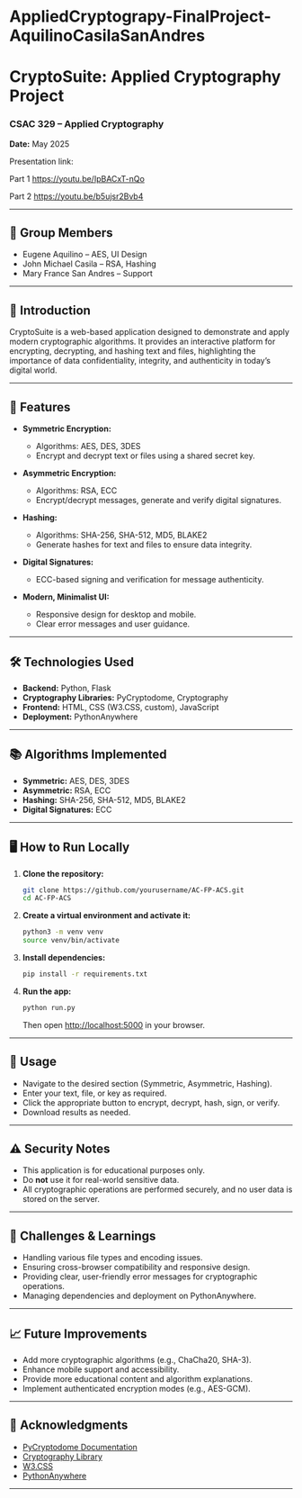 # AppliedCryptograpy-FinalProject-AquilinoCasilaSanAndres

# CryptoSuite: Applied Cryptography Project
### CSAC 329 – Applied Cryptography
**Date:** May 2025

Presentation link:

Part 1
https://youtu.be/IpBACxT-nQo

Part 2
https://youtu.be/b5ujsr2Bvb4

---

## 👥 Group Members
- Eugene Aquilino – AES, UI Design
- John Michael Casila – RSA, Hashing
- Mary France San Andres – Support

---

## 📖 Introduction
CryptoSuite is a web-based application designed to demonstrate and apply modern cryptographic algorithms. It provides an interactive platform for encrypting, decrypting, and hashing text and files, highlighting the importance of data confidentiality, integrity, and authenticity in today’s digital world.

---

## 🚀 Features

- **Symmetric Encryption:**  
  - Algorithms: AES, DES, 3DES  
  - Encrypt and decrypt text or files using a shared secret key.

- **Asymmetric Encryption:**  
  - Algorithms: RSA, ECC  
  - Encrypt/decrypt messages, generate and verify digital signatures.

- **Hashing:**  
  - Algorithms: SHA-256, SHA-512, MD5, BLAKE2  
  - Generate hashes for text and files to ensure data integrity.

- **Digital Signatures:**  
  - ECC-based signing and verification for message authenticity.

- **Modern, Minimalist UI:**  
  - Responsive design for desktop and mobile.
  - Clear error messages and user guidance.

---

## 🛠️ Technologies Used

- **Backend:** Python, Flask
- **Cryptography Libraries:** PyCryptodome, Cryptography
- **Frontend:** HTML, CSS (W3.CSS, custom), JavaScript
- **Deployment:** PythonAnywhere

---

## 📚 Algorithms Implemented

- **Symmetric:** AES, DES, 3DES
- **Asymmetric:** RSA, ECC
- **Hashing:** SHA-256, SHA-512, MD5, BLAKE2
- **Digital Signatures:** ECC

---

## 🖥️ How to Run Locally

1. **Clone the repository:**
   ```bash
   git clone https://github.com/yourusername/AC-FP-ACS.git
   cd AC-FP-ACS
   ```

2. **Create a virtual environment and activate it:**
   ```bash
   python3 -m venv venv
   source venv/bin/activate
   ```

3. **Install dependencies:**
   ```bash
   pip install -r requirements.txt
   ```

4. **Run the app:**
   ```bash
   python run.py
   ```
   Then open [http://localhost:5000](http://localhost:5000) in your browser.

---

## 📝 Usage

- Navigate to the desired section (Symmetric, Asymmetric, Hashing).
- Enter your text, file, or key as required.
- Click the appropriate button to encrypt, decrypt, hash, sign, or verify.
- Download results as needed.

---

## ⚠️ Security Notes

- This application is for educational purposes only.
- Do **not** use it for real-world sensitive data.
- All cryptographic operations are performed securely, and no user data is stored on the server.

---

## 🧩 Challenges & Learnings

- Handling various file types and encoding issues.
- Ensuring cross-browser compatibility and responsive design.
- Providing clear, user-friendly error messages for cryptographic operations.
- Managing dependencies and deployment on PythonAnywhere.

---

## 📈 Future Improvements

- Add more cryptographic algorithms (e.g., ChaCha20, SHA-3).
- Enhance mobile support and accessibility.
- Provide more educational content and algorithm explanations.
- Implement authenticated encryption modes (e.g., AES-GCM).

---

## 🙏 Acknowledgments

- [PyCryptodome Documentation](https://www.pycryptodome.org/)
- [Cryptography Library](https://cryptography.io/)
- [W3.CSS](https://www.w3schools.com/w3css/)
- [PythonAnywhere](https://www.pythonanywhere.com/)

---
